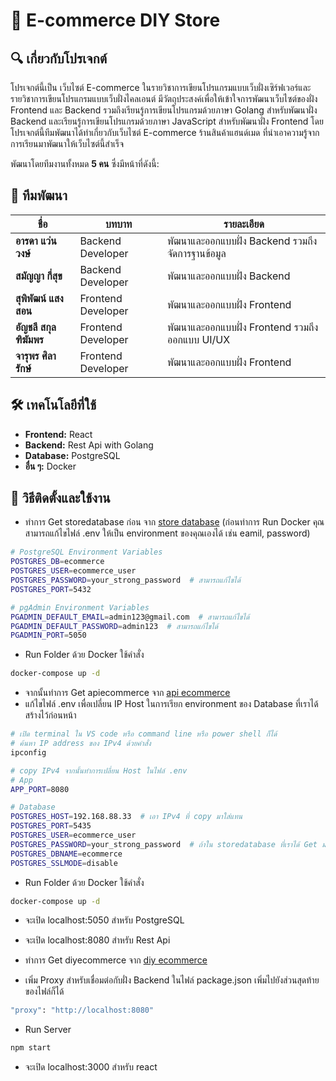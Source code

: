 # 📌 E-commerce DIY Store

## 🔍 เกี่ยวกับโปรเจกต์
โปรเจกต์นี้เป็น เว็บไซต์ E-commerce ในรายวิชาการเขียนโปรแกรมแบบเว็บฝั่งเซิร์ฟเวอร์และรายวิชาการเขียนโปรแกรมแบบเว็บฝั่งไคลเอนต์ มีวัตถุประสงค์เพื่อให้เข้าใจการพัฒนาเว็บไซต์ของฝั่ง Frontend และ Backend รวมถึงเรียนรู้การเขียนโปรแกรมด้วยภาษา Golang สำหรับพัฒนาฝั่ง Backend และเรียนรู้การเขียนโปรแกรมด้วยภาษา JavaScript สำหรับพัฒนาฝั่ง Frontend โดยโปรเจกต์นี้ทีมพัฒนาได้ทำเกี่ยวกับเว็บไซต์ E-commerce ร้านสินค้าแฮนด์เมด ที่นำเอาความรู้จากการเรียนมาพัฒนาให้เว็บไซต์นี้สำเร็จ

พัฒนาโดยทีมงานทั้งหมด **5 คน** ซึ่งมีหน้าที่ดังนี้:

## 👥 ทีมพัฒนา  
| ชื่อ | บทบาท | รายละเอียด |
|------|------|----------|
| **อารดา แว่นวงษ์** | Backend Developer | พัฒนาและออกแบบฝั่ง Backend รวมถึงจัดการฐานข้อมูล |
| **สมัญญา กี่สุข** | Backend Developer | พัฒนาและออกแบบฝั่ง Backend |
| **สุพิพัฒน์ แสงสอน** | Frontend Developer | พัฒนาและออกแบบฝั่ง Frontend |
| **อัญชลี สกุลฑิฆัมพร** | Frontend Developer | พัฒนาและออกแบบฝั่ง Frontend รวมถึงออกแบบ UI/UX |
| **จารุพร ศิลารักษ์** | Frontend Developer | พัฒนาและออกแบบฝั่ง Frontend |

## 🛠 เทคโนโลยีที่ใช้  
- **Frontend:** React  
- **Backend:** Rest Api with Golang
- **Database:** PostgreSQL  
- **อื่น ๆ:** Docker

## 🚀 วิธีติดตั้งและใช้งาน
- ทำการ Get storedatabase ก่อน จาก [store database](https://github.com/arada2003/storedatabase)
  (ก่อนทำการ Run Docker คุณสามารถแก้ไขไฟล์ .env ให้เป็น environment ของคุณเองได้ เช่น eamil, password)
```bash
# PostgreSQL Environment Variables
POSTGRES_DB=ecommerce
POSTGRES_USER=ecommerce_user
POSTGRES_PASSWORD=your_strong_password  # สามารถแก้ไขได้
POSTGRES_PORT=5432

# pgAdmin Environment Variables
PGADMIN_DEFAULT_EMAIL=admin123@gmail.com  # สามารถแก้ไขได้
PGADMIN_DEFAULT_PASSWORD=admin123  # สามารถแก้ไขได้
PGADMIN_PORT=5050
```
- Run Folder ด้วย Docker ใช้คำสั่ง
```bash
docker-compose up -d
```
- จากนั้นทำการ Get apiecommerce จาก [api ecommerce](https://github.com/arada2003/apiecommerce)
- แก้ไขไฟล์ .env เพื่อเปลี่ยน IP Host ในการเรียก environment ของ Database ที่เราได้สร้างไว้ก่อนหน้า
```bash
# เปิด terminal ใน VS code หรือ command line หรือ power shell ก็ได้
# ค้นหา IP address ของ IPv4 ด้วยคำสั่ง
ipconfig

# copy IPv4 จากนั้นทำการเปลี่ยน Host ในไฟล์ .env
# App
APP_PORT=8080

# Database
POSTGRES_HOST=192.168.88.33  # เอา IPv4 ที่ copy มาใส่แทน
POSTGRES_PORT=5435
POSTGRES_USER=ecommerce_user
POSTGRES_PASSWORD=your_strong_password  # ถ้าใน storedatabase ที่เราได้ Get มาก่อนหน้ามีการเปลี่ยน password ในไฟล์ .env ตรงนี้ก็ต้องเปลี่ยนเหมือนกัน
POSTGRES_DBNAME=ecommerce
POSTGRES_SSLMODE=disable
```
- Run Folder ด้วย Docker ใช้คำสั่ง
```bash
docker-compose up -d
```
- จะเปิด localhost:5050 สำหรับ PostgreSQL
- จะเปิด localhost:8080 สำหรับ Rest Api

- ทำการ Get diyecommerce จาก [diy ecommerce](https://github.com/arada2003/diyecommerce)
- เพิ่ม Proxy สำหรับเชื่อมต่อกับฝั่ง Backend ในไฟล์ package.json เพิ่มไปยังส่วนสุดท้ายของไฟล์ก็ได้
```bash
"proxy": "http://localhost:8080"
```
- Run Server
```bash
npm start
```
- จะเปิด localhost:3000 สำหรับ react
